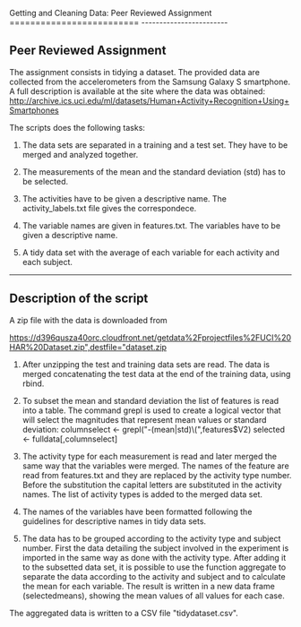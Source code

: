 Getting and Cleaning Data: Peer Reviewed Assignment 
=========================  ------------------------

Peer Reviewed Assignment
------------------------

The assignment consists in tidying a dataset. The provided data are collected 
from the accelerometers from the Samsung Galaxy S smartphone. A full description 
is available at the site where the data was obtained:
http://archive.ics.uci.edu/ml/datasets/Human+Activity+Recognition+Using+Smartphones

The scripts does the following tasks:

1) The data sets are separated in a training and a test set. They have to be merged
and analyzed together. 

2) The measurements of the mean and the standard deviation (std) has to be selected.

3) The activities have to be given a descriptive name. The activity_labels.txt file 
gives the correspondece.

4) The variable names are given in features.txt. The variables have to be given a 
descriptive name.

5) A tidy data set with the average of each variable for each activity and each 
subject.


---------------------------
Description of the script
---------------------------

A zip file with the data is downloaded from 

https://d396qusza40orc.cloudfront.net/getdata%2Fprojectfiles%2FUCI%20HAR%20Dataset.zip",destfile="dataset.zip

1) After unzipping the test and training data sets are read. The data is merged 
concatenating the test data at the end of the training data, using rbind.

2) To subset the mean and standard deviation the list of features is read into a 
table. The command grepl is used to create a logical vector that will select the 
magnitudes that represent mean values or standard deviation:
columnselect <- grepl("-(mean|std)\\(",features$V2)
selected <- fulldata[,columnselect]

3) The activity type for each measurement is read and later merged the same way 
that the variables were merged. The names of the feature are read from features.txt 
and they are replaced by the activity type number. Before the substitution the 
capital letters are substituted in the activity names. The list of activity types 
is added to the merged data set.

4) The names of the variables have been formatted following the guidelines for 
descriptive names in tidy data sets.

5) The data has to be grouped according to the activity type and subject number. 
First the data detailing the subject involved in the experiment is imported in the 
same way as done with the activity type. After adding it to the subsetted data set, it 
is possible to use the function aggregate to separate the data according to the 
activity and subject and to calculate the mean for each variable. The result is written 
in a new data frame (selectedmeans), showing the mean values of all values for each case. 

The aggregated data is written to a CSV file "tidydataset.csv".


